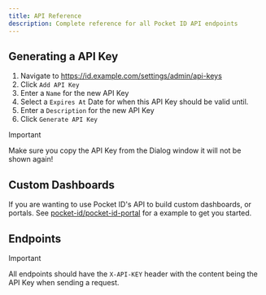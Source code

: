 ```yaml
---
title: API Reference
description: Complete reference for all Pocket ID API endpoints
---
```


<script lang="ts">
import OpenapiSpec from '$lib/components/openapi-spec.svelte';
</script>

## Generating a API Key

1. Navigate to https://id.example.com/settings/admin/api-keys
2. Click `Add API Key`
3. Enter a `Name` for the new API Key
4. Select a `Expires At` Date for when this API Key should be valid until.
5. Enter a `Description` for the new API Key
6. Click `Generate API Key`

> [!IMPORTANT]
> Make sure you copy the API Key from the Dialog window it will not be shown again!

## Custom Dashboards

If you are wanting to use Pocket ID's API to build custom dashboards, or portals. See [pocket-id/pocket-id-portal](https://github.com/pocket-id/pocket-id-portal) for a example to get you started.

## Endpoints

> [!IMPORTANT]
> All endpoints should have the `X-API-KEY` header with the content being the API Key when sending a request.

<br />

<OpenapiSpec src="/swagger.yaml" />
